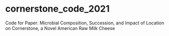 # cornerstone_code_2021
Code for Paper: Microbial Composition, Succession, and Impact of Location on Cornerstone, a Novel American Raw Milk Cheese 
